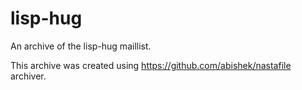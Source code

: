 # lisp-hug
An archive of the lisp-hug maillist.

This archive was created using https://github.com/abishek/nastafile archiver.
